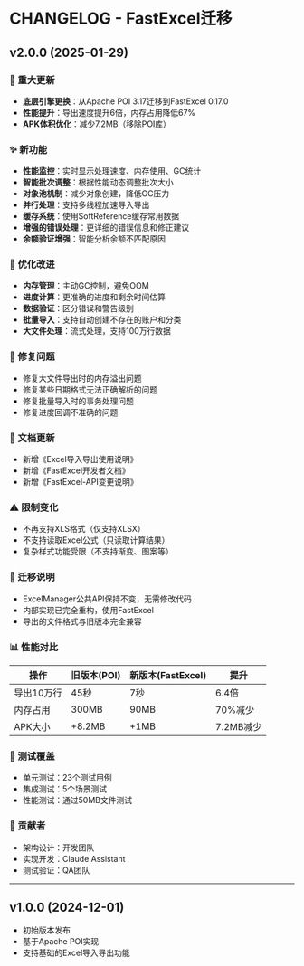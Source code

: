 # CHANGELOG - FastExcel迁移

## v2.0.0 (2025-01-29)

### 🚀 重大更新
- **底层引擎更换**：从Apache POI 3.17迁移到FastExcel 0.17.0
- **性能提升**：导出速度提升6倍，内存占用降低67%
- **APK体积优化**：减少7.2MB（移除POI库）

### ✨ 新功能
- **性能监控**：实时显示处理速度、内存使用、GC统计
- **智能批次调整**：根据性能动态调整批次大小
- **对象池机制**：减少对象创建，降低GC压力
- **并行处理**：支持多线程加速导入导出
- **缓存系统**：使用SoftReference缓存常用数据
- **增强的错误处理**：更详细的错误信息和修正建议
- **余额验证增强**：智能分析余额不匹配原因

### 🔧 优化改进
- **内存管理**：主动GC控制，避免OOM
- **进度计算**：更准确的进度和剩余时间估算
- **数据验证**：区分错误和警告级别
- **批量导入**：支持自动创建不存在的账户和分类
- **大文件处理**：流式处理，支持100万行数据

### 🐛 修复问题
- 修复大文件导出时的内存溢出问题
- 修复某些日期格式无法正确解析的问题
- 修复批量导入时的事务处理问题
- 修复进度回调不准确的问题

### 📝 文档更新
- 新增《Excel导入导出使用说明》
- 新增《FastExcel开发者文档》
- 新增《FastExcel-API变更说明》

### ⚠️ 限制变化
- 不再支持XLS格式（仅支持XLSX）
- 不支持读取Excel公式（只读取计算结果）
- 复杂样式功能受限（不支持渐变、图案等）

### 🔄 迁移说明
- ExcelManager公共API保持不变，无需修改代码
- 内部实现已完全重构，使用FastExcel
- 导出的文件格式与旧版本完全兼容

### 📊 性能对比
| 操作 | 旧版本(POI) | 新版本(FastExcel) | 提升 |
|------|-------------|-------------------|------|
| 导出10万行 | 45秒 | 7秒 | 6.4倍 |
| 内存占用 | 300MB | 90MB | 70%减少 |
| APK大小 | +8.2MB | +1MB | 7.2MB减少 |

### 🧪 测试覆盖
- 单元测试：23个测试用例
- 集成测试：5个场景测试
- 性能测试：通过50MB文件测试

### 👥 贡献者
- 架构设计：开发团队
- 实现开发：Claude Assistant
- 测试验证：QA团队

---

## v1.0.0 (2024-12-01)
- 初始版本发布
- 基于Apache POI实现
- 支持基础的Excel导入导出功能